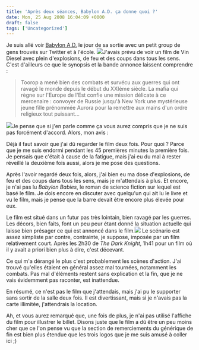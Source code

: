 ```yaml
---
title: 'Après deux séances, Babylon A.D. ça donne quoi ?'
date: Mon, 25 Aug 2008 16:04:09 +0000
draft: false
tags: ['Uncategorized']
---
```


Je suis allé voir [Babylon A.D.](http://www.allocine.fr/film/fichefilm_gen_cfilm=50127.html) le jour de sa sortie avec un petit group de gens trouvés sur Twitter et à l'école. ![](https://67.media.tumblr.com/RcxxGAQ0nd2re4xpaXdgaiK6_400.png)J'avais prévu de voir un film de Vin Diesel avec plein d'explosions, de feu et des coups dans tous les sens. C'est d'ailleurs ce que le synopsis et la bande annonce laissent comprendre :

> Toorop a mené bien des combats et survécu aux guerres qui ont ravagé le monde depuis le début du XXIème siècle. La mafia qui règne sur l'Europe de l'Est confie une mission délicate à ce mercenaire : convoyer de Russie jusqu'à New York une mystérieuse jeune fille prénommée Aurora pour la remettre aux mains d'un ordre religieux tout puissant…

![](https://67.media.tumblr.com/RcxxGAQ0nd2scp7c9huNG9zs_400.png)Je pense que si j'en parle comme ça vous aurez compris que je ne suis pas forcément d'accord. Alors, mon avis :

Déjà il faut savoir que j'ai dû regarder le film deux fois. Pour quoi ? Parce que je me suis endormi pendant les 45 premières minutes la première fois. Je pensais que c'était à cause de la fatigue, mais j'ai eu du mal à rester réveillé la deuxième fois aussi, alors je me pose des questions.

Après l'avoir regardé deux fois, alors, j'ai bien eu ma dose d'explosions, de feu et des coups dans tous les sens, mais je m'attendais à plus. Et encore, je n'ai pas lu _Babylon Babies_, le roman de science fiction sur lequel est basé le film. Je dois encore en discuter avec quelqu'un qui ait lu le livre et vu le film, mais je pense que la barre devait être encore plus élevée pour eux.

Le film est situé dans un futur pas très lointain, bien ravagé par les guerres. Les décors, bien faits, font un peu peur étant donné la situation actuelle qui laisse bien présager ce qui est annoncé dans le film.![](https://65.media.tumblr.com/RcxxGAQ0nd2t4xvcTycw7zuL_400.png) Le scénario est assez simpliste par contre, contrainte, je suppose, imposée par un film relativement court. Après les 2h30 de _The Dark Knight_, 1h41 pour un film où il y avait a priori bien plus à dire, c'est décevant.

Ce qui m'a dérangé le plus c'est probablement les scènes d'action. J'ai trouvé qu'elles étaient en général assez mal tournées, notamment les combats. Pas mal d'éléments restent sans explication et la fin, que je ne vais évidemment pas raconter, est inattendue.

En résumé, ce n'est pas le film que j'attendais, mais j'ai pu le supporter sans sortir de la salle deux fois. Il est divertissant, mais si je n'avais pas la carte illimitée, j'attendrais la location.

Ah, et vous aurez remarqué que, une fois de plus, je n'ai pas utilisé l'affiche du film pour illustrer le billet. Disons juste que le film a dû être un peu moins cher que ce l'on pense vu que la section de remerciements du générique de fin est bien plus étendue que les trois logos que je me suis amusé à coller ici ;)